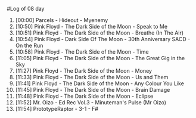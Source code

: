 #Log of 08 day

1. [00:00] Parcels - Hideout - Myenemy
1. [10:50] Pink Floyd - The Dark Side of the Moon - Speak to Me
1. [10:51] Pink Floyd - The Dark Side of the Moon - Breathe (In The Air)
1. [10:54] Pink Floyd - Dark Side Of The Moon - 30th Anniversary SACD - On the Run
1. [10:58] Pink Floyd - The Dark Side of the Moon - Time
1. [11:05] Pink Floyd - The Dark Side of the Moon - The Great Gig in the Sky
1. [11:27] Pink Floyd - The Dark Side of the Moon - Money
1. [11:33] Pink Floyd - The Dark Side of the Moon - Us and Them
1. [11:41] Pink Floyd - The Dark Side of the Moon - Any Colour You Like
1. [11:45] Pink Floyd - The Dark Side of the Moon - Brain Damage
1. [11:48] Pink Floyd - The Dark Side of the Moon - Eclipse
1. [11:52] Mr. Oizo - Ed Rec Vol.3 - Minuteman's Pulse (Mr Oizo)
1. [11:54] PrototypeRaptor - 3-1 - F#

